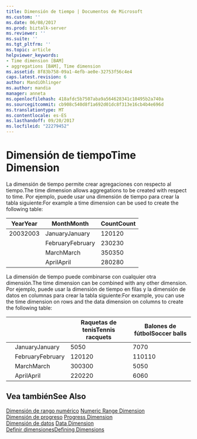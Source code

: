 ```yaml
---
title: Dimensión de tiempo | Documentos de Microsoft
ms.custom: ''
ms.date: 06/08/2017
ms.prod: biztalk-server
ms.reviewer: ''
ms.suite: ''
ms.tgt_pltfrm: ''
ms.topic: article
helpviewer_keywords:
- Time dimension [BAM]
- aggregations [BAM], Time dimension
ms.assetid: 8f83b758-09a1-4efb-ae0e-32753f56c4e4
caps.latest.revision: 6
author: MandiOhlinger
ms.author: mandia
manager: anneta
ms.openlocfilehash: 418afdc5b7507aba9a564628341c10495b2a740a
ms.sourcegitcommit: cb908c540d8f1a692d01dc8f313e16cb4b4e696d
ms.translationtype: MT
ms.contentlocale: es-ES
ms.lasthandoff: 09/20/2017
ms.locfileid: "22279452"
---
```

# <a name="time-dimension"></a><span data-ttu-id="1aac1-102">Dimensión de tiempo</span><span class="sxs-lookup"><span data-stu-id="1aac1-102">Time Dimension</span></span>
<span data-ttu-id="1aac1-103">La dimensión de tiempo permite crear agregaciones con respecto al tiempo.</span><span class="sxs-lookup"><span data-stu-id="1aac1-103">The time dimension allows aggregations to be created with respect to time.</span></span> <span data-ttu-id="1aac1-104">Por ejemplo, puede usar una dimensión de tiempo para crear la tabla siguiente:</span><span class="sxs-lookup"><span data-stu-id="1aac1-104">For example a time dimension can be used to create the following table:</span></span>  
  
|<span data-ttu-id="1aac1-105">Year</span><span class="sxs-lookup"><span data-stu-id="1aac1-105">Year</span></span>|<span data-ttu-id="1aac1-106">Month</span><span class="sxs-lookup"><span data-stu-id="1aac1-106">Month</span></span>|<span data-ttu-id="1aac1-107">Count</span><span class="sxs-lookup"><span data-stu-id="1aac1-107">Count</span></span>|  
|----------|-----------|-----------|  
|<span data-ttu-id="1aac1-108">2003</span><span class="sxs-lookup"><span data-stu-id="1aac1-108">2003</span></span>|<span data-ttu-id="1aac1-109">January</span><span class="sxs-lookup"><span data-stu-id="1aac1-109">January</span></span>|<span data-ttu-id="1aac1-110">120</span><span class="sxs-lookup"><span data-stu-id="1aac1-110">120</span></span>|  
||<span data-ttu-id="1aac1-111">February</span><span class="sxs-lookup"><span data-stu-id="1aac1-111">February</span></span>|<span data-ttu-id="1aac1-112">230</span><span class="sxs-lookup"><span data-stu-id="1aac1-112">230</span></span>|  
||<span data-ttu-id="1aac1-113">March</span><span class="sxs-lookup"><span data-stu-id="1aac1-113">March</span></span>|<span data-ttu-id="1aac1-114">350</span><span class="sxs-lookup"><span data-stu-id="1aac1-114">350</span></span>|  
||<span data-ttu-id="1aac1-115">April</span><span class="sxs-lookup"><span data-stu-id="1aac1-115">April</span></span>|<span data-ttu-id="1aac1-116">280</span><span class="sxs-lookup"><span data-stu-id="1aac1-116">280</span></span>|  
  
 <span data-ttu-id="1aac1-117">La dimensión de tiempo puede combinarse con cualquier otra dimensión.</span><span class="sxs-lookup"><span data-stu-id="1aac1-117">The time dimension can be combined with any other dimension.</span></span> <span data-ttu-id="1aac1-118">Por ejemplo, puede usar la dimensión de tiempo en filas y la dimensión de datos en columnas para crear la tabla siguiente:</span><span class="sxs-lookup"><span data-stu-id="1aac1-118">For example, you can use the time dimension on rows and the data dimension on columns to create the following table:</span></span>  
  
|||<span data-ttu-id="1aac1-119">Raquetas de tenis</span><span class="sxs-lookup"><span data-stu-id="1aac1-119">Tennis racquets</span></span>|<span data-ttu-id="1aac1-120">Balones de fútbol</span><span class="sxs-lookup"><span data-stu-id="1aac1-120">Soccer balls</span></span>|  
|------|------|---------------------|------------------|  
||<span data-ttu-id="1aac1-121">January</span><span class="sxs-lookup"><span data-stu-id="1aac1-121">January</span></span>|<span data-ttu-id="1aac1-122">50</span><span class="sxs-lookup"><span data-stu-id="1aac1-122">50</span></span>|<span data-ttu-id="1aac1-123">70</span><span class="sxs-lookup"><span data-stu-id="1aac1-123">70</span></span>|  
||<span data-ttu-id="1aac1-124">February</span><span class="sxs-lookup"><span data-stu-id="1aac1-124">February</span></span>|<span data-ttu-id="1aac1-125">120</span><span class="sxs-lookup"><span data-stu-id="1aac1-125">120</span></span>|<span data-ttu-id="1aac1-126">110</span><span class="sxs-lookup"><span data-stu-id="1aac1-126">110</span></span>|  
||<span data-ttu-id="1aac1-127">March</span><span class="sxs-lookup"><span data-stu-id="1aac1-127">March</span></span>|<span data-ttu-id="1aac1-128">300</span><span class="sxs-lookup"><span data-stu-id="1aac1-128">300</span></span>|<span data-ttu-id="1aac1-129">50</span><span class="sxs-lookup"><span data-stu-id="1aac1-129">50</span></span>|  
||<span data-ttu-id="1aac1-130">April</span><span class="sxs-lookup"><span data-stu-id="1aac1-130">April</span></span>|<span data-ttu-id="1aac1-131">220</span><span class="sxs-lookup"><span data-stu-id="1aac1-131">220</span></span>|<span data-ttu-id="1aac1-132">60</span><span class="sxs-lookup"><span data-stu-id="1aac1-132">60</span></span>|  
  
## <a name="see-also"></a><span data-ttu-id="1aac1-133">Vea también</span><span class="sxs-lookup"><span data-stu-id="1aac1-133">See Also</span></span>  
 <span data-ttu-id="1aac1-134">[Dimensión de rango numérico](../core/numeric-range-dimension.md) </span><span class="sxs-lookup"><span data-stu-id="1aac1-134">[Numeric Range Dimension](../core/numeric-range-dimension.md) </span></span>  
 <span data-ttu-id="1aac1-135">[Dimensión de progreso](../core/progress-dimension.md) </span><span class="sxs-lookup"><span data-stu-id="1aac1-135">[Progress Dimension](../core/progress-dimension.md) </span></span>  
 <span data-ttu-id="1aac1-136">[Dimensión de datos](../core/data-dimension.md) </span><span class="sxs-lookup"><span data-stu-id="1aac1-136">[Data Dimension](../core/data-dimension.md) </span></span>  
 [<span data-ttu-id="1aac1-137">Definir dimensiones</span><span class="sxs-lookup"><span data-stu-id="1aac1-137">Defining Dimensions</span></span>](../core/defining-dimensions.md)